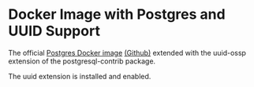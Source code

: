 # Docker Image with Postgres and UUID Support
The official [Postgres Docker image](https://registry.hub.docker.com/_/postgres/) [(Github)](https://github.com/docker-library/postgres) extended with the uuid-ossp extension of the postgresql-contrib package.

The uuid extension is installed and enabled.